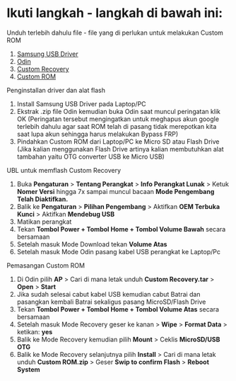 # Ikuti langkah - langkah di bawah ini:
Unduh terlebih dahulu file - file yang di perlukan untuk melakukan Custom ROM
1. [Samsung USB Driver](https://samsungusbdriver.com/category/download)
2. [Odin](https://odindownloader.com/category/download)
3. [Custom Recovery](https://github.com/cilegordev/Custom-ROM-SGJ2P/releases/tag/v1.0.0)
4. [Custom ROM](https://github.com/cilegordev/Custom-ROM-SGJ2P/releases/tag/v1.0.0)

Penginstallan driver dan alat flash
1. Install Samsung USB Driver pada Laptop/PC
2. Ekstrak .zip file Odin kemudian buka Odin saat muncul peringatan klik OK (Peringatan tersebut mengingatkan untuk meghapus akun google terlebih dahulu agar saat ROM telah di pasang tidak merepotkan kita saat lupa akun sehingga harus melakukan Bypass FRP)
3. Pindahkan Custom ROM dari Laptop/PC ke Micro SD atau Flash Drive (Jika kalian menggunakan Flash Drive artinya kalian membutuhkan alat tambahan yaitu OTG converter USB ke Micro USB)

UBL untuk memflash Custom Recovery
1. Buka <b>Pengaturan</b> > <b>Tentang Perangkat</b> > <b>Info Perangkat Lunak</b> > Ketuk <b>Nomer Versi</b> hingga 7x sampai muncul bacaan <b>Mode Pengembang Telah Diaktifkan.</b>
2. Balik ke <b>Pengaturan</b> > <b>Pilihan Pengembang</b> > Aktifkan <b>OEM Terbuka Kunci</b> > Aktifkan <b>Mendebug USB</b>
3. Matikan perangkat
4. Tekan <b>Tombol Power + Tombol Home + Tombol Volume Bawah</b> secara bersamaan
5. Setelah masuk Mode Download tekan <b>Volume Atas</b>
6. Setelah masuk Mode Odin pasang kabel USB perangkat ke Laptop/Pc

Pemasangan Custom ROM
1. Di Odin pilih <b>AP</b> > Cari di mana letak unduh <b>Custom Recovery.tar</b> > <b>Open</b> > <b>Start</b>
2. Jika sudah selesai cabut kabel USB kemudian cabut Batrai dan pasangkan kembali Batrai sekaligus pasang MicroSD/Flash Drive
3. Tekan <b>Tombol Power + Tombol Home + Tombol Volume Atas</b> secara bersamaan
4. Setelah masuk Mode Recovery geser ke kanan > <b>Wipe</b> > <b>Format Data</b> > ketikan: <b>yes</b>
5. Balik ke Mode Recovery kemudian pilih <b>Mount</b> > Ceklis <b>MicroSD/USB OTG</b>
6. Balik ke Mode Recovery selanjutnya pilih <b>Install</b> > Cari di mana letak unduh <b>Custom ROM.zip</b> > Geser <b>Swip to confirm Flash</b> > <b>Reboot System</b>
